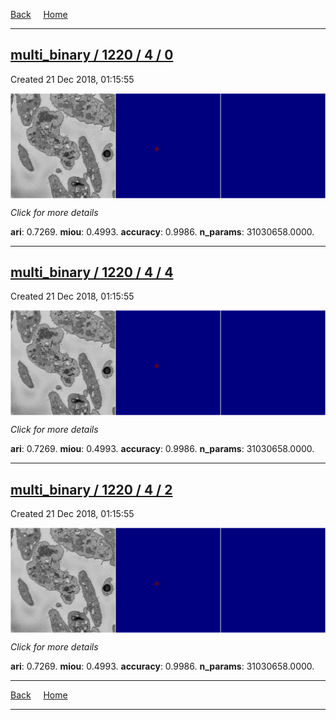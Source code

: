 
[Back](..)&nbsp;&nbsp;&nbsp;&nbsp;&nbsp;[Home](https://leapmanlab.github.io/snapshots)

---

<div class="summary"><a href="0"><h2>multi_binary / 1220 / 4 / 0</h2></a><p>Created 21 Dec 2018, 01:15:55
</p><a href="0"><img src="0/media/summary.png" align="center"></a><p>
<i>Click for more details</i>
</p></div>

**ari**: 0.7269. **miou**: 0.4993. **accuracy**: 0.9986. **n_params**: 31030658.0000. 

---

<div class="summary"><a href="4"><h2>multi_binary / 1220 / 4 / 4</h2></a><p>Created 21 Dec 2018, 01:15:55
</p><a href="4"><img src="4/media/summary.png" align="center"></a><p>
<i>Click for more details</i>
</p></div>

**ari**: 0.7269. **miou**: 0.4993. **accuracy**: 0.9986. **n_params**: 31030658.0000. 

---

<div class="summary"><a href="2"><h2>multi_binary / 1220 / 4 / 2</h2></a><p>Created 21 Dec 2018, 01:15:55
</p><a href="2"><img src="2/media/summary.png" align="center"></a><p>
<i>Click for more details</i>
</p></div>

**ari**: 0.7269. **miou**: 0.4993. **accuracy**: 0.9986. **n_params**: 31030658.0000. 

---

[Back](..)&nbsp;&nbsp;&nbsp;&nbsp;&nbsp;[Home](https://leapmanlab.github.io/snapshots)

---